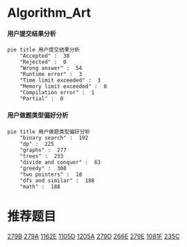 # Algorithm_Art

<!-- tabs:start -->



#### **用户提交结果分析**

```mermaid
pie title 用户提交结果分析
    "Accepted" :  38
    "Rejected" :  0
    "Wrong answer" :  54
    "Runtime error" :  3
    "Time limit exceeded" :  3
    "Memory limit exceeded" :  0
    "Compilation error" :  1
    "Partial" :  0
```

#### **用户做题类型偏好分析**

```mermaid
pie title 用户做题类型偏好分析
    "binary search" :  192
    "dp" :  225
    "graphs" :  277
    "trees" :  233
    "divide and conquer" :  63
    "greedy" :  308
    "two pointers" :  18
    "dfs and similar" :  188
    "math" :  188
```



<!-- tabs:end -->
# 推荐题目
[279B](https://codeforces.com/contest/279/problem/B)
[279A](https://codeforces.com/contest/279/problem/A)
[1162E](https://codeforces.com/contest/1162/problem/E)
[1105D](https://codeforces.com/contest/1105/problem/D)
[1205A](https://codeforces.com/contest/1205/problem/A)
[279D](https://codeforces.com/contest/279/problem/D)
[266E](https://codeforces.com/contest/266/problem/E)
[279E](https://codeforces.com/contest/279/problem/E)
[1081F](https://codeforces.com/contest/1081/problem/F)
[235C](https://codeforces.com/contest/235/problem/C)
